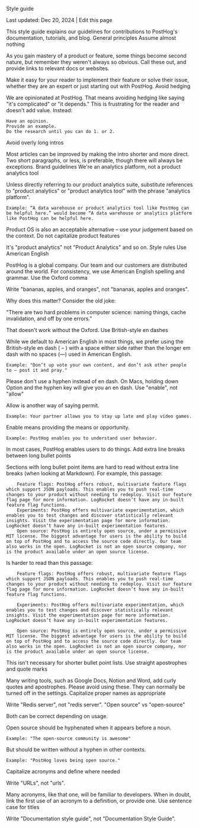 Style guide

Last updated: Dec 20, 2024
|
Edit this page

This style guide explains our guidelines for contributions to PostHog's documentation, tutorials, and blog.
General principles
Assume almost nothing

As you gain mastery of a product or feature, some things become second nature, but remember they weren't always so obvious. Call these out, and provide links to relevant docs or websites.

Make it easy for your reader to implement their feature or solve their issue, whether they are an expert or just starting out with PostHog.
Avoid hedging

We are opinionated at PostHog. That means avoiding hedging like saying "it's complicated" or "it depends." This is frustrating for the reader and doesn't add value. Instead:

    Have an opinion.
    Provide an example.
    Do the research until you can do 1. or 2.

Avoid overly long intros

Most articles can be improved by making the intro shorter and more direct. Two short paragraphs, or less, is preferable, though there will always be exceptions.
Brand guidelines
We're an analytics platform, not a product analytics tool

Unless directly referring to our product analytics suite, substitute references to "product analytics" or "product analytics tool" with the phrase "analytics platform".

    Example: “A data warehouse or product analytics tool like PostHog can be helpful here.” would become “A data warehouse or analytics platform like PostHog can be helpful here.

Product OS is also an acceptable alternative – use your judgement based on the context.
Do not capitalize product features

It's "product analytics" not "Product Analytics" and so on.
Style rules
Use American English

PostHog is a global company. Our team and our customers are distributed around the world. For consistency, we use American English spelling and grammar.
Use the Oxford comma

Write "bananas, apples, and oranges", not "bananas, apples and oranges".

Why does this matter? Consider the old joke:

"There are two hard problems in computer science: naming things, cache invalidation, and off by one errors."

That doesn't work without the Oxford.
Use British-style en dashes

While we default to American English in most things, we prefer using the British-style en dash ( – ) with a space either side rather than the longer em dash with no spaces (—) used in American English.

    Example: "Don’t up vote your own content, and don’t ask other people to – post it and pray."

Please don't use a hyphen instead of en dash. On Macs, holding down Option and the hyphen key will give you an en dash.
Use "enable", not "allow"

Allow is another way of saying permit.

    Example: Your partner allows you to stay up late and play video games.

Enable means providing the means or opportunity.

    Example: PostHog enables you to understand user behavior.

In most cases, PostHog enables users to do things.
Add extra line breaks between long bullet points

Sections with long bullet point items are hard to read without extra line breaks (when looking at Markdown). For example, this passage:

        Feature flags: PostHog offers robust, multivariate feature flags which support JSON payloads. This enables you to push real-time changes to your product without needing to redeploy. Visit our feature flag page for more information. LogRocket doesn’t have any in-built feature flag functions.
        Experiments: PostHog offers multivariate experimentation, which enables you to test changes and discover statistically relevant insights. Visit the experimentation page for more information. LogRocket doesn’t have any in-built experimentation features.
        Open source: PostHog is entirely open source, under a permissive MIT license. The biggest advantage for users is the ability to build on top of PostHog and to access the source code directly. Our team also works in the open. LogRocket is not an open source company, nor is the product available under an open source license.

Is harder to read than this passage:

        Feature flags: PostHog offers robust, multivariate feature flags which support JSON payloads. This enables you to push real-time changes to your product without needing to redeploy. Visit our feature flag page for more information. LogRocket doesn’t have any in-built feature flag functions.

        Experiments: PostHog offers multivariate experimentation, which enables you to test changes and discover statistically relevant insights. Visit the experimentation page for more information. LogRocket doesn’t have any in-built experimentation features.

        Open source: PostHog is entirely open source, under a permissive MIT license. The biggest advantage for users is the ability to build on top of PostHog and to access the source code directly. Our team also works in the open. LogRocket is not an open source company, nor is the product available under an open source license.

This isn't necessary for shorter bullet point lists.
Use straight apostrophes and quote marks

Many writing tools, such as Google Docs, Notion and Word, add curly quotes and apostrophes. Please avoid using these. They can normally be turned off in the settings.
Capitalize proper names as appropriate

Write "Redis server", not "redis server".
"Open source" vs "open-source"

Both can be correct depending on usage.

Open source should be hyphenated when it appears before a noun.

    Example: "The open-source community is awesome"

But should be written without a hyphen in other contexts.

    Example: "PostHog loves being open source."

Capitalize acronyms and define where needed

Write "URLs", not "urls".

Many acronyms, like that one, will be familiar to developers. When in doubt, link the first use of an acronym to a definition, or provide one.
Use sentence case for titles

Write "Documentation style guide", not "Documentation Style Guide". 